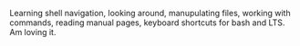 Learning shell navigation, looking around, manupulating files, working with commands, reading manual pages, keyboard shortcuts for bash and LTS.
Am loving it.
